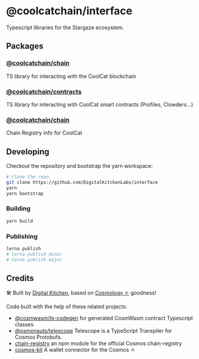# @coolcatchain/interface

Typescript libraries for the Stargaze ecosystem.

## Packages

### [@coolcatchain/chain](packages/chain)

TS library for interacting with the CoolCat blockchain

### [@coolcatchain/contracts](packages/contracts)

TS library for interacting with CoolCat smart contracts (Profiles, Clowders...)

### [@coolcatchain/chain](packages/info)

Chain Registry info for CoolCat

## Developing

Checkout the repository and bootstrap the yarn workspace:

```sh
# Clone the repo.
git clone https://github.com/DigitalKitchenLabs/interface
yarn
yarn bootstrap
```

### Building

```sh
yarn build
```

### Publishing

```sh
lerna publish
# lerna publish minor
# lerna publish major
```

## Credits

🛠 Built by [Digital Kitchen](https://digitalkitchen.zone/stake), based on [Cosmology ⚛️](https://cosmology.tech/validator) goodness!

Code built with the help of these related projects:

* [@cosmwasm/ts-codegen](https://github.com/CosmWasm/ts-codegen) for generated CosmWasm contract Typescript classes
* [@osmonauts/telescope](https://github.com/osmosis-labs/telescope) Telescope is a TypeScript Transpiler for Cosmos Protobufs.
* [chain-registry](https://github.com/cosmology/chain-registry) an npm module for the official Cosmos chain-registry
* [cosmos-kit](https://github.com/cosmology-tech/cosmos-kit) A wallet connector for the Cosmos ⚛️
